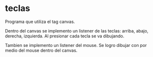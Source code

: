 # teclas
Programa que utiliza el tag canvas.

Dentro del canvas se implemento un listener de las teclas: arriba, abajo, derecha, izquierda. Al presionar cada tecla se va dibujando.

Tambien se implemento un listener del mouse. Se logro dibujar con por medio del mouse dentro del canvas.
